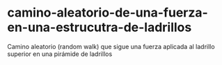 # camino-aleatorio-de-una-fuerza-en-una-estrucutra-de-ladrillos
Camino aleatorio (random walk) que sigue una fuerza aplicada al ladrillo superior en una pirámide de ladrillos
